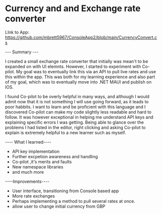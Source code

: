 # Currency and and Exchange rate converter

LInk to App:
https://github.com/mbrett5967/ConsoleApp2/blob/main/CurrencyConvert.cs

 --- Summary --- 

I created a small exchange rate converter that initially was mean't to be expanded on with UI elemnts. However, I started to experiment with Co-pilot. My goal was to eventually link this via an API to pull live rates and use this within the app. This was both for my learning experience and also part of my goal, which was to eventually move into .NET MAUI and publish on IOS.

I found Co-pilot to be overly helpful in many ways, and although I would admit now that it is not something I will use going forward, as it leads to poor habbits. I want to learn and be proficient with this language and I discovered Co-pilot can make my code slightly less readable and hard to follow. It was however exceptional in helping me understand API keys and explaining specific errors I was getting. Being able to glance over the problems I had listed in the editor, right clicking and asking Co-pilot to explain is extremely helpful to a new learner such as myself.

---- What I learned----
* API key implementation
* Further excpetion awareness and handling
* Co-pilot ,it's merits and faults
* New namespace libraries
* and much more


 ----Improvements----
 * User interface, transitioning from Console based app
 * More rate exchanges
 * Perhaps implementing a method to pull several rates at once.
 * allow user to change initial currency from GBP

 
